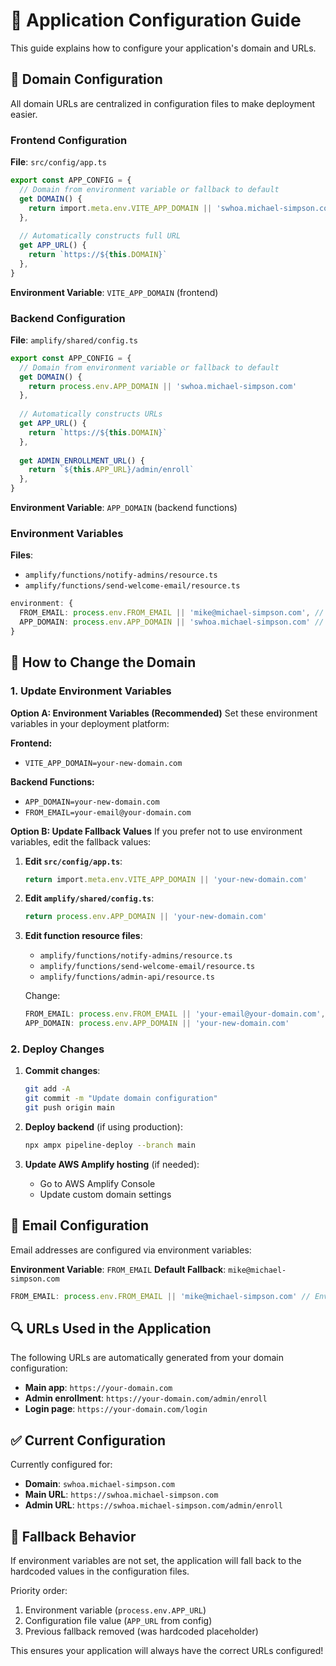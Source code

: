 # 🔧 Application Configuration Guide

This guide explains how to configure your application's domain and URLs.

## 📍 Domain Configuration

All domain URLs are centralized in configuration files to make deployment easier.

### Frontend Configuration

**File**: `src/config/app.ts`

```typescript
export const APP_CONFIG = {
  // Domain from environment variable or fallback to default
  get DOMAIN() {
    return import.meta.env.VITE_APP_DOMAIN || 'swhoa.michael-simpson.com'
  },
  
  // Automatically constructs full URL
  get APP_URL() {
    return `https://${this.DOMAIN}`
  },
}
```

**Environment Variable**: `VITE_APP_DOMAIN` (frontend)

### Backend Configuration  

**File**: `amplify/shared/config.ts`

```typescript
export const APP_CONFIG = {
  // Domain from environment variable or fallback to default
  get DOMAIN() {
    return process.env.APP_DOMAIN || 'swhoa.michael-simpson.com'
  },
  
  // Automatically constructs URLs
  get APP_URL() {
    return `https://${this.DOMAIN}`
  },
  
  get ADMIN_ENROLLMENT_URL() {
    return `${this.APP_URL}/admin/enroll`
  },
}
```

**Environment Variable**: `APP_DOMAIN` (backend functions)

### Environment Variables

**Files**: 
- `amplify/functions/notify-admins/resource.ts`
- `amplify/functions/send-welcome-email/resource.ts`

```typescript
environment: {
  FROM_EMAIL: process.env.FROM_EMAIL || 'mike@michael-simpson.com', // Environment variable with fallback
  APP_DOMAIN: process.env.APP_DOMAIN || 'swhoa.michael-simpson.com' // Environment variable with fallback
}
```

## 🚀 How to Change the Domain

### 1. Update Environment Variables

**Option A: Environment Variables (Recommended)**
Set these environment variables in your deployment platform:

**Frontend:**
- `VITE_APP_DOMAIN=your-new-domain.com`

**Backend Functions:**  
- `APP_DOMAIN=your-new-domain.com`
- `FROM_EMAIL=your-email@your-domain.com`

**Option B: Update Fallback Values**
If you prefer not to use environment variables, edit the fallback values:

1. **Edit `src/config/app.ts`**:
   ```typescript
   return import.meta.env.VITE_APP_DOMAIN || 'your-new-domain.com'
   ```

2. **Edit `amplify/shared/config.ts`**:
   ```typescript
   return process.env.APP_DOMAIN || 'your-new-domain.com'
   ```

3. **Edit function resource files**:
   - `amplify/functions/notify-admins/resource.ts`
   - `amplify/functions/send-welcome-email/resource.ts`
   - `amplify/functions/admin-api/resource.ts`
   
   Change:
   ```typescript
   FROM_EMAIL: process.env.FROM_EMAIL || 'your-email@your-domain.com',
   APP_DOMAIN: process.env.APP_DOMAIN || 'your-new-domain.com'
   ```

### 2. Deploy Changes

1. **Commit changes**:
   ```bash
   git add -A
   git commit -m "Update domain configuration"
   git push origin main
   ```

2. **Deploy backend** (if using production):
   ```bash
   npx ampx pipeline-deploy --branch main
   ```

3. **Update AWS Amplify hosting** (if needed):
   - Go to AWS Amplify Console
   - Update custom domain settings

## 📧 Email Configuration

Email addresses are configured via environment variables:

**Environment Variable**: `FROM_EMAIL`
**Default Fallback**: `mike@michael-simpson.com`

```typescript
FROM_EMAIL: process.env.FROM_EMAIL || 'mike@michael-simpson.com' // Environment variable with fallback
```

## 🔍 URLs Used in the Application

The following URLs are automatically generated from your domain configuration:

- **Main app**: `https://your-domain.com`
- **Admin enrollment**: `https://your-domain.com/admin/enroll`
- **Login page**: `https://your-domain.com/login`

## ✅ Current Configuration

Currently configured for:
- **Domain**: `swhoa.michael-simpson.com`
- **Main URL**: `https://swhoa.michael-simpson.com`
- **Admin URL**: `https://swhoa.michael-simpson.com/admin/enroll`

## 🔄 Fallback Behavior

If environment variables are not set, the application will fall back to the hardcoded values in the configuration files.

Priority order:
1. Environment variable (`process.env.APP_URL`)
2. Configuration file value (`APP_URL` from config)
3. Previous fallback removed (was hardcoded placeholder)

This ensures your application will always have the correct URLs configured!